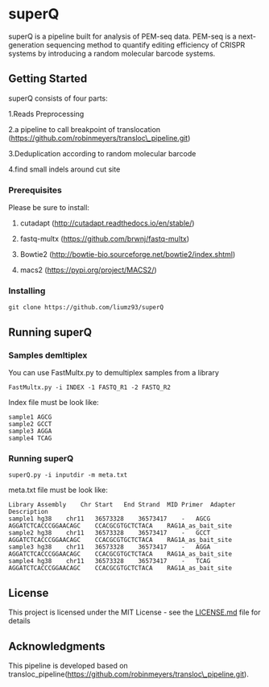 # superQ

superQ is a pipeline built for analysis  of PEM-seq data. PEM-seq is a next-generation sequencing method to quantify editing efficiency of CRISPR systems by introducing a random molecular barcode systems.

## Getting Started

superQ consists of four parts:

1.Reads Preprocessing

2.a pipeline to call breakpoint of translocation (https://github.com/robinmeyers/transloc\_pipeline.git)

3.Deduplication according to random molecular barcode

4.find small indels around cut site

### Prerequisites

Please be sure to install: 

1. cutadapt (http://cutadapt.readthedocs.io/en/stable/)

2. fastq-multx (https://github.com/brwnj/fastq-multx)

3. Bowtie2 (http://bowtie-bio.sourceforge.net/bowtie2/index.shtml)

4. macs2 (https://pypi.org/project/MACS2/)

### Installing

```
git clone https://github.com/liumz93/superQ 
```


## Running superQ

### Samples demltiplex
You can use FastMultx.py to demultiplex samples from a library

```
FastMultx.py -i INDEX -1 FASTQ_R1 -2 FASTQ_R2
```

Index file must be look like:

```
sample1	AGCG
sample2	GCCT
sample3	AGGA
sample4	TCAG
```
### Running superQ

```
superQ.py -i inputdir -m meta.txt
```
meta.txt file must be look like:

```
Library	Assembly	Chr	Start	End	Strand	MID	Primer	Adapter	Description
sample1	hg38	chr11	36573328	36573417	-	AGCG	AGGATCTCACCCGGAACAGC	CCACGCGTGCTCTACA	RAG1A_as_bait_site
sample2	hg38	chr11	36573328	36573417	-	GCCT	AGGATCTCACCCGGAACAGC	CCACGCGTGCTCTACA	RAG1A_as_bait_site
sample3	hg38	chr11	36573328	36573417	-	AGGA	AGGATCTCACCCGGAACAGC	CCACGCGTGCTCTACA	RAG1A_as_bait_site
sample4	hg38	chr11	36573328	36573417	-	TCAG	AGGATCTCACCCGGAACAGC	CCACGCGTGCTCTACA	RAG1A_as_bait_site
```


## License

This project is licensed under the MIT License - see the [LICENSE.md](LICENSE.md) file for details

## Acknowledgments

This pipeline is developed based on transloc\_pipeline(https://github.com/robinmeyers/transloc\_pipeline.git).